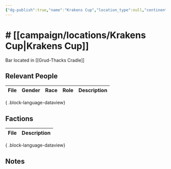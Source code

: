 ```yaml
---
{"dg-publish":true,"name":"Krakens Cup","location_type":null,"continent":null,"region":"[[Valeen]]","city":"[[campaign/locations/Grud-Thacks Cradle\|Grud-Thacks Cradle]]","description":null,"tags":null,"permalink":"/campaign/locations/krakens-cup/","dgPassFrontmatter":true,"noteIcon":"","created":"2025-10-26T20:19:06.891-07:00","updated":"2025-10-27T13:26:43.428-07:00"}
---
```


# # [[campaign/locations/Krakens Cup\|Krakens Cup]]
Bar located in [[Grud-Thacks Cradle]]

## Relevant People
| File | Gender | Race | Role | Description |
| ---- | ------ | ---- | ---- | ----------- |

{ .block-language-dataview}

## Factions
| File | Description |
| ---- | ----------- |

{ .block-language-dataview}

## Notes

